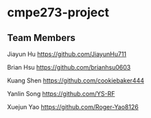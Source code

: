 # cmpe273-project

## Team Members
Jiayun Hu https://github.com/JiayunHu711

Brian Hsu https://github.com/brianhsu0603

Kuang Shen https://github.com/cookiebaker444

Yanlin Song https://github.com/YS-RF

Xuejun Yao https://github.com/Roger-Yao8126
